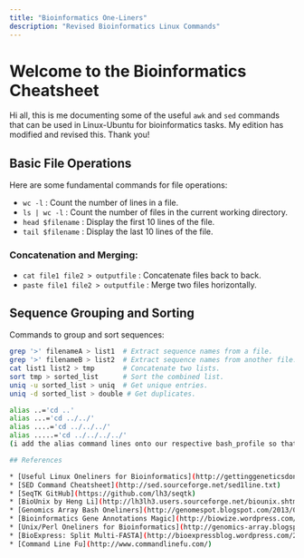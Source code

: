 ```yaml
---
title: "Bioinformatics One-Liners"
description: "Revised Bioinformatics Linux Commands"
---
```


# Welcome to the Bioinformatics Cheatsheet

Hi all, this is me documenting some of the useful `awk` and `sed` commands that can be used in Linux-Ubuntu for bioinformatics tasks. My edition has modified and revised this. Thank you!

## Basic File Operations
Here are some fundamental commands for file operations:

- `wc -l` : Count the number of lines in a file.
- `ls | wc -l` : Count the number of files in the current working directory.
- `head $filename` : Display the first 10 lines of the file.
- `tail $filename` : Display the last 10 lines of the file.

### Concatenation and Merging:
- `cat file1 file2 > outputfile` : Concatenate files back to back.
- `paste file1 file2 > outputfile` : Merge two files horizontally.

## Sequence Grouping and Sorting
Commands to group and sort sequences:

```bash
grep '>' filenameA > list1  # Extract sequence names from a file.
grep '>' filenameB > list2  # Extract sequence names from another file.
cat list1 list2 > tmp       # Concatenate two lists.
sort tmp > sorted_list      # Sort the combined list.
uniq -u sorted_list > uniq  # Get unique entries.
uniq -d sorted_list > double # Get duplicates.

alias ..='cd ..'
alias ...='cd ../../'
alias ....='cd ../../../'
alias .....='cd ../../../../'
(i add the alias command lines onto our respective bash_profile so that i dont have to use alias everytime when i open my terminal)

## References

* [Useful Linux Oneliners for Bioinformatics](http://gettinggeneticsdone.blogspot.com/2013/10/useful-linux-oneliners-for-bioinformatics.html#comments)
* [SED Command Cheatsheet](http://sed.sourceforge.net/sed1line.txt)
* [SeqTK GitHub](https://github.com/lh3/seqtk)
* [BioUnix by Heng Li](http://lh3lh3.users.sourceforge.net/biounix.shtml)
* [Genomics Array Bash Oneliners](http://genomespot.blogspot.com/2013/08/a-selection-of-useful-bash-one-liners.html)
* [Bioinformatics Gene Annotations Magic](http://biowize.wordpress.com/2012/06/15/command-line-magic-for-your-gene-annotations/)
* [Unix/Perl Oneliners for Bioinformatics](http://genomics-array.blogspot.com/2010/11/some-unixperl-oneliners-for.html)
* [BioExpress: Split Multi-FASTA](http://bioexpressblog.wordpress.com/2013/04/05/split-multi-fasta-sequence-file/)
* [Command Line Fu](http://www.commandlinefu.com/)

